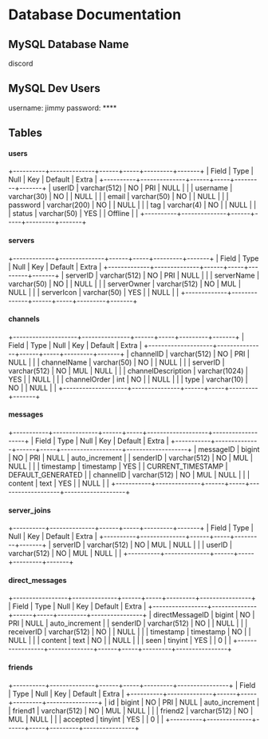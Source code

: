 # Database Documentation

## MySQL Database Name
discord

## MySQL Dev Users
username: jimmy
password: ****

## Tables

#### users
+----------+--------------+------+-----+---------+-------+
| Field    | Type         | Null | Key | Default | Extra |
+----------+--------------+------+-----+---------+-------+
| userID   | varchar(512) | NO   | PRI | NULL    |       |
| username | varchar(30)  | NO   |     | NULL    |       |
| email    | varchar(50)  | NO   |     | NULL    |       |
| password | varchar(200) | NO   |     | NULL    |       |
| tag      | varchar(4)   | NO   |     | NULL    |       |
| status   | varchar(50)  | YES  |     | Offline |       |
+----------+--------------+------+-----+---------+-------+


#### servers
+-------------+--------------+------+-----+---------+-------+
| Field       | Type         | Null | Key | Default | Extra |
+-------------+--------------+------+-----+---------+-------+
| serverID    | varchar(512) | NO   | PRI | NULL    |       |
| serverName  | varchar(50)  | NO   |     | NULL    |       |
| serverOwner | varchar(512) | NO   | MUL | NULL    |       |
| serverIcon  | varchar(50)  | YES  |     | NULL    |       |
+-------------+--------------+------+-----+---------+-------+

#### channels
+--------------------+---------------+------+-----+---------+-------+
| Field              | Type          | Null | Key | Default | Extra |
+--------------------+---------------+------+-----+---------+-------+
| channelID          | varchar(512)  | NO   | PRI | NULL    |       |
| channelName        | varchar(50)   | NO   |     | NULL    |       |
| serverID           | varchar(512)  | NO   | MUL | NULL    |       |
| channelDescription | varchar(1024) | YES  |     | NULL    |       |
| channelOrder       | int           | NO   |     | NULL    |       |
| type               | varchar(10)   | NO   |     | NULL    |       |
+--------------------+---------------+------+-----+---------+-------+

#### messages
+-----------+--------------+------+-----+-------------------+-------------------+
| Field     | Type         | Null | Key | Default           | Extra             |
+-----------+--------------+------+-----+-------------------+-------------------+
| messageID | bigint       | NO   | PRI | NULL              | auto_increment    |
| senderID  | varchar(512) | NO   | MUL | NULL              |                   |
| timestamp | timestamp    | YES  |     | CURRENT_TIMESTAMP | DEFAULT_GENERATED |
| channelID | varchar(512) | NO   | MUL | NULL              |                   |
| content   | text         | YES  |     | NULL              |                   |
+-----------+--------------+------+-----+-------------------+-------------------+

#### server_joins
+----------+--------------+------+-----+---------+-------+
| Field    | Type         | Null | Key | Default | Extra |
+----------+--------------+------+-----+---------+-------+
| serverID | varchar(512) | NO   | MUL | NULL    |       |
| userID   | varchar(512) | NO   | MUL | NULL    |       |
+----------+--------------+------+-----+---------+-------+


#### direct_messages
+-----------------+--------------+------+-----+---------+----------------+
| Field           | Type         | Null | Key | Default | Extra          |
+-----------------+--------------+------+-----+---------+----------------+
| directMessageID | bigint       | NO   | PRI | NULL    | auto_increment |
| senderID        | varchar(512) | NO   |     | NULL    |                |
| receiverID      | varchar(512) | NO   |     | NULL    |                |
| timestamp       | timestamp    | NO   |     | NULL    |                |
| content         | text         | NO   |     | NULL    |                |
| seen            | tinyint      | YES  |     | 0       |                |
+-----------------+--------------+------+-----+---------+----------------+

#### friends
+----------+--------------+------+-----+---------+----------------+
| Field    | Type         | Null | Key | Default | Extra          |
+----------+--------------+------+-----+---------+----------------+
| id       | bigint       | NO   | PRI | NULL    | auto_increment |
| friend1  | varchar(512) | NO   | MUL | NULL    |                |
| friend2  | varchar(512) | NO   | MUL | NULL    |                |
| accepted | tinyint      | YES  |     | 0       |                |
+----------+--------------+------+-----+---------+----------------+